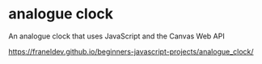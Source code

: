 # analogue clock

An analogue clock that uses JavaScript and the Canvas Web API

https://franeldev.github.io/beginners-javascript-projects/analogue_clock/